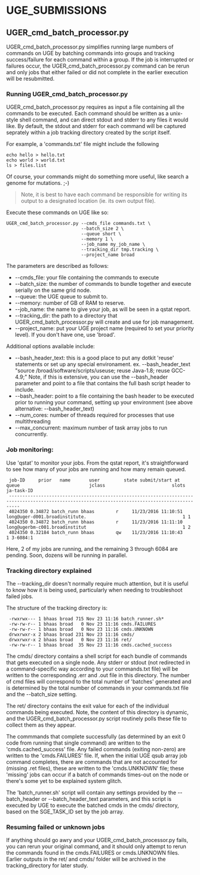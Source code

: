 # UGE_SUBMISSIONS

## UGER_cmd_batch_processor.py

UGER_cmd_batch_processor.py simplifies running large numbers of commands on UGE by batching commands into groups and tracking success/failure for each command within a group.  If the job is interrupted or failures occur, the UGER_cmd_batch_processor.py command can be rerun and only jobs that either failed or did not complete in the earlier execution will be resubmitted.

### Running UGER_cmd_batch_processor.py

UGER_cmd_batch_processor.py requires as input a file containing all the commands to be executed. Each command should be written as a unix-style shell command, and can direct stdout and stderr to any files it would like.  By default, the stdout and stderr for each command will be captured seprately within a job tracking directory created by the script itself.

For example, a 'commands.txt' file might include the following

    echo hello > hello.txt
    echo world > world.txt
    ls > files.list

Of course, your commands might do something more useful, like search a genome for mutations.  ;-)

>Note, it is best to have each command be responsible for writing its output to a designated location (ie. its own output file).

Execute these commands on UGE like so:

    UGER_cmd_batch_processor.py --cmds_file commands.txt \
                                --batch_size 2 \
                                --queue short \
                                --memory 1 \
                                --job_name my_job_name \
                                --tracking_dir tmp.tracking \
                                --project_name broad


The parameters are described as follows:

* --cmds_file: your file containing the commands to execute
* --batch_size:  the number of commands to bundle together and execute serially on the same grid node.
* --queue: the UGE queue to submit to.
* --memory: number of GB of RAM to reserve.
* --job_name: the name to give your job, as will be seen in a qstat report.
* --tracking_dir: the path to a directory that UGER_cmd_batch_processor.py will create and use for job management.
* --project_name: put your UGE project name (required to set your priority level).  If you don't have one, use 'broad'.

Additional options available include:

* --bash_header_text: this is a good place to put any dotkit 'reuse' statements or set up any special environament. ex. --bash_header_text "source /broad/software/scripts/useuse; reuse Java-1.8; reuse GCC-4.9;"  Note, if this is extensive, you can use the --bash_header parameter and point to a file that contains the full bash script header to include.
* --bash_header: point to a file containing the bash header to be executed prior to running your command, setting up your environment (see above alternative: --bash_header_text)
* --num_cores: number of threads required for processes that use multithreading
* --max_concurrent: maximum number of task array jobs to run concurrently.


### Job monitoring:

Use 'qstat' to monitor your jobs.  From the qstat report, it's straightforward to see how many of your jobs are running and how many remain queued.

     job-ID     prior   name       user         state submit/start at     queue                          jclass                         slots ja-task-ID 
     ------------------------------------------------------------------------------------------------------------------------------------------------
     4024350 0.34872 batch_runn bhaas        r     11/23/2016 11:10:51 long@uger-d001.broadinstitute.                                    1 1
     4024350 0.34872 batch_runn bhaas        r     11/23/2016 11:11:10 long@ugerbm-c001.broadinstitut                                    1 2
     4024350 0.32184 batch_runn bhaas        qw    11/23/2016 11:10:43                                                                   1 3-6084:1

Here, 2 of my jobs are running, and the remaining 3 through 6084 are pending.  Soon, dozens will be running in parallel.


### Tracking directory explained

The --tracking_dir doesn't normally require much attention, but it is useful to know how it is being used, particularly when needing to troubleshoot failed jobs.

The structure of the tracking directory is:

     -rwxrwx--- 1 bhaas broad 715 Nov 23 11:16 batch_runner.sh*
     -rw-rw-r-- 1 bhaas broad   0 Nov 23 11:16 cmds.FAILURES
     -rw-rw-r-- 1 bhaas broad   0 Nov 23 11:16 cmds.UNKNOWN
     drwxrwxr-x 2 bhaas broad 231 Nov 23 11:16 cmds/
     drwxrwxr-x 2 bhaas broad   0 Nov 23 11:16 ret/
     -rw-rw-r-- 1 bhaas broad  35 Nov 23 11:16 cmds.cached_success


The cmds/ directory contains a shell script for each bundle of commands that gets executed on a single node.  Any stderr or stdout (not redirected in a command-specific way according to your commands.txt file) will be written to the corresponding .err and .out file in this directory.  The number of cmd files will correspond to the total number of 'batches' generated and is determined by the total number of commands in your commands.txt file and the --batch_size setting.

The ret/ directory contains the exit value for each of the individual commands being executed. Note, the content of this directory is dynamic, and the UGER_cmd_batch_processor.py script routinely polls these file to collect them as they appear.

The commmands that complete successfully (as determined by an exit 0 code from running that single command) are written to the 'cmds.cached_success' file. Any failed commands (exiting non-zero) are written to the 'cmds.FAILURES' file.  If, when the initial UGE qsub array job command completes, there are commands that are not accounted for (missing .ret files), these are written to the 'cmds.UNKNOWN' file; these 'missing' jobs can occur if a batch of commands times-out on the node or there's some yet to be explained system glitch.

The 'batch_runner.sh' script will contain any settings provided by the --batch_header or --batch_header_text parameters, and this script is executed by UGE to execute the batched cmds in the cmds/ directory, based on the SGE_TASK_ID set by the job array.



### Resuming failed or unknown jobs

If anything should go awry and your UGER_cmd_batch_processor.py fails, you can rerun your original command, and it should only attempt to rerun the commands found in the cmds.FAILURES or cmds.UNKNOWN files.  Earlier outputs in the ret/ and cmds/ folder will be archived in the tracking_directory for later study.



